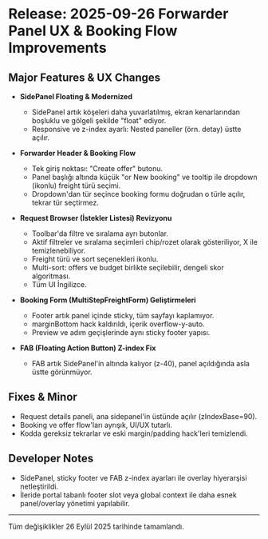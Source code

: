 # Release: 2025-09-26 Forwarder Panel UX & Booking Flow Improvements

## Major Features & UX Changes

- **SidePanel Floating & Modernized**

  - SidePanel artık köşeleri daha yuvarlatılmış, ekran kenarlarından boşluklu ve gölgeli şekilde "float" ediyor.
  - Responsive ve z-index ayarlı: Nested paneller (örn. detay) üstte açılır.

- **Forwarder Header & Booking Flow**

  - Tek giriş noktası: "Create offer" butonu.
  - Panel başlığı altında küçük "or New booking" ve tooltip ile dropdown (ikonlu) freight türü seçimi.
  - Dropdown'dan tür seçince booking formu doğrudan o türle açılır, tekrar tür seçtirmez.

- **Request Browser (İstekler Listesi) Revizyonu**

  - Toolbar'da filtre ve sıralama ayrı butonlar.
  - Aktif filtreler ve sıralama seçimleri chip/rozet olarak gösteriliyor, X ile temizlenebiliyor.
  - Freight türü ve sort seçenekleri ikonlu.
  - Multi-sort: offers ve budget birlikte seçilebilir, dengeli skor algoritması.
  - Tüm UI İngilizce.

- **Booking Form (MultiStepFreightForm) Geliştirmeleri**

  - Footer artık panel içinde sticky, tüm sayfayı kaplamıyor.
  - marginBottom hack kaldırıldı, içerik overflow-y-auto.
  - Preview ve adım geçişlerinde aynı sticky footer yapısı.

- **FAB (Floating Action Button) Z-index Fix**
  - FAB artık SidePanel'in altında kalıyor (z-40), panel açıldığında asla üstte görünmüyor.

## Fixes & Minor

- Request details paneli, ana sidepanel'in üstünde açılır (zIndexBase=90).
- Booking ve offer flow'ları ayrışık, UI/UX tutarlı.
- Kodda gereksiz tekrarlar ve eski margin/padding hack'leri temizlendi.

## Developer Notes

- SidePanel, sticky footer ve FAB z-index ayarları ile overlay hiyerarşisi netleştirildi.
- İleride portal tabanlı footer slot veya global context ile daha esnek panel/overlay yönetimi yapılabilir.

---

Tüm değişiklikler 26 Eylül 2025 tarihinde tamamlandı.
